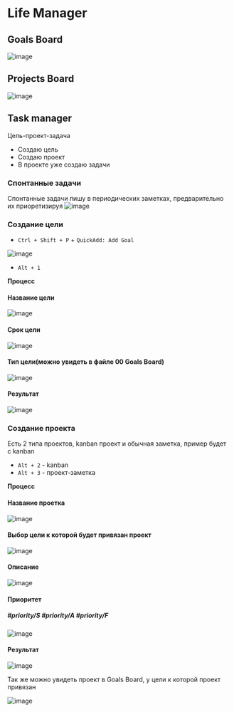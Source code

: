 # Life Manager

## Goals Board
![image](https://user-images.githubusercontent.com/75447714/194194170-1d6676ac-c71e-4b4c-b125-bd50505eab0c.png)
## Projects Board
![image](https://user-images.githubusercontent.com/75447714/194194216-3a68d000-ea42-4d78-94c3-5861439e0387.png)

## Task manager

Цель-проект-задача

- Создаю цель 
- Создаю проект
- В проекте уже создаю задачи

### Спонтанные задачи

Спонтанные задачи пишу в периодических заметках, предварительно их приоретизируя
![image](https://user-images.githubusercontent.com/75447714/194192979-ace2331f-37a9-40a2-bdd3-f78fceda5106.png)

### Создание цели
- ```Ctrl + Shift + P``` + ```QuickAdd: Add Goal```

![image](https://user-images.githubusercontent.com/75447714/194193082-640284c4-b39b-423c-b13f-eb179e683a0e.png)


- ```Alt + 1```

**Процесс**

#### Название цели
![image](https://user-images.githubusercontent.com/75447714/194193152-c6988447-70c2-4984-a593-4621e44bf53c.png)
#### Срок цели
![image](https://user-images.githubusercontent.com/75447714/194193176-2cbddedd-adba-4a89-8ecc-d7585e6d8065.png)
#### Тип цели(можно увидеть в файле 00 Goals Board)
![image](https://user-images.githubusercontent.com/75447714/194193188-074d77de-f644-4cd9-a96f-22198c0f1542.png)
#### Результат
![image](https://user-images.githubusercontent.com/75447714/194193221-55125a7d-fec9-40a7-a2e8-a7b37fdccf73.png)

### Создание проекта

Есть 2 типа проектов, kanban проект и обычная заметка, пример будет с kanban

- ```Alt + 2``` - kanban
- ```Alt + 3``` - проект-заметка

**Процесс**

#### Название проетка
![image](https://user-images.githubusercontent.com/75447714/194193715-898e48b3-7e29-46b7-aba7-7be6d6ef6ab5.png)
#### Выбор цели к которой будет привязан проект
![image](https://user-images.githubusercontent.com/75447714/194193783-e187acb1-77fb-4eeb-9ca6-ba295c8d8613.png)
#### Описание
![image](https://user-images.githubusercontent.com/75447714/194193822-28f09fa4-9b75-4016-945d-97c0d8ac0c12.png)
#### Приоритет
##### #priority/S #priority/A #priority/F
![image](https://user-images.githubusercontent.com/75447714/194193845-dd7b7aca-b62d-49b1-aba4-719fa66a293f.png)
#### Результат
![image](https://user-images.githubusercontent.com/75447714/194193937-a8ae6d13-69e0-4617-8a01-c9ae2894fdd5.png)


Так же можно увидеть проект в Goals Board, у цели к которой проект привязан

![image](https://user-images.githubusercontent.com/75447714/194193981-d8ee069c-c708-4415-bc24-19e779aef9ce.png)
